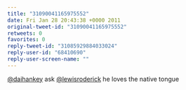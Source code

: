 ```yaml
---
title: "31090041165975552"
date: Fri Jan 28 20:43:38 +0000 2011
original-tweet-id: "31090041165975552"
retweets: 0
favorites: 0
reply-tweet-id: "31085929884033024"
reply-user-id: "68410690"
reply-user-screen-name: ""
---
```

<a href="https://twitter.com/daihankey">@daihankey</a> ask <a href="https://twitter.com/lewisroderick">@lewisroderick</a> he loves the native tongue
